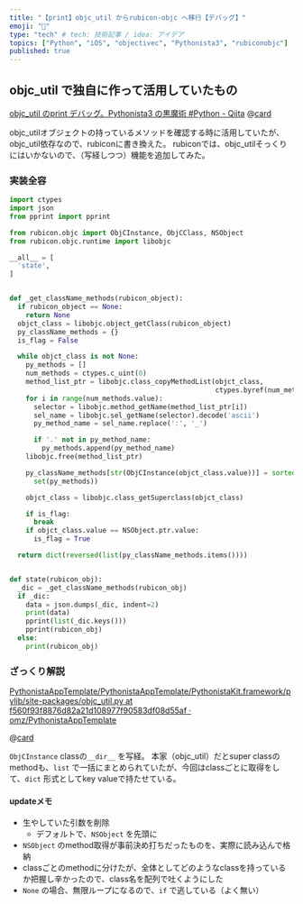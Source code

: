 ```yaml
---
title: "【print】objc_util からrubicon-objc へ移行【デバッグ】"
emoji: "📲"
type: "tech" # tech: 技術記事 / idea: アイデア
topics: ["Python", "iOS", "objectivec", "Pythonista3", "rubiconobjc"]
published: true
---
```


## objc_util で独自に作って活用していたもの

[objc_util のprint デバッグ。Pythonista3 の黒魔術 #Python - Qiita](https://qiita.com/pome-ta/items/fd66f3c1c7ee6a34282e)
@[card](https://qiita.com/pome-ta/items/fd66f3c1c7ee6a34282e)

objc_utilオブジェクトの持っているメソッドを確認する時に活用していたが、objc_util依存なので、rubiconに書き換えた。
rubiconでは、objc_utilそっくりにはいかないので、（写経しつつ）機能を追加してみた。

### 実装全容

```python:pdbr.py
import ctypes
import json
from pprint import pprint

from rubicon.objc import ObjCInstance, ObjCClass, NSObject
from rubicon.objc.runtime import libobjc

__all__ = [
  'state',
]


def _get_className_methods(rubicon_object):
  if rubicon_object == None:
    return None
  objct_class = libobjc.object_getClass(rubicon_object)
  py_className_methods = {}
  is_flag = False

  while objct_class is not None:
    py_methods = []
    num_methods = ctypes.c_uint(0)
    method_list_ptr = libobjc.class_copyMethodList(objct_class,
                                                   ctypes.byref(num_methods))
    for i in range(num_methods.value):
      selector = libobjc.method_getName(method_list_ptr[i])
      sel_name = libobjc.sel_getName(selector).decode('ascii')
      py_method_name = sel_name.replace(':', '_')

      if '.' not in py_method_name:
        py_methods.append(py_method_name)
    libobjc.free(method_list_ptr)

    py_className_methods[str(ObjCInstance(objct_class.value))] = sorted(
      set(py_methods))

    objct_class = libobjc.class_getSuperclass(objct_class)

    if is_flag:
      break
    if objct_class.value == NSObject.ptr.value:
      is_flag = True

  return dict(reversed(list(py_className_methods.items())))


def state(rubicon_obj):
  _dic = _get_className_methods(rubicon_obj)
  if _dic:
    data = json.dumps(_dic, indent=2)
    print(data)
    pprint(list(_dic.keys()))
    pprint(rubicon_obj)
  else:
    print(rubicon_obj)

```

### ざっくり解説

[PythonistaAppTemplate/PythonistaAppTemplate/PythonistaKit.framework/pylib/site-packages/objc_util.py at f560f93f8876d82a21d108977f90583df08d55af · omz/PythonistaAppTemplate](https://github.com/omz/PythonistaAppTemplate/blob/f560f93f8876d82a21d108977f90583df08d55af/PythonistaAppTemplate/PythonistaKit.framework/pylib/site-packages/objc_util.py#L538)

@[card](https://github.com/omz/PythonistaAppTemplate/blob/f560f93f8876d82a21d108977f90583df08d55af/PythonistaAppTemplate/PythonistaKit.framework/pylib/site-packages/objc_util.py#L538)

`ObjCInstance` classの`__dir__` を写経。
本家（objc_util）だとsuper classのmethodも、`list` で一括にまとめられていたが、今回はclassごとに取得をして、`dict` 形式としてkey valueで持たせている。

#### updateメモ

- 生やしていた引数を削除
  - デフォルトで、`NSObject` を先頭に
- `NSObject` のmethod取得が事前決め打ちだったものを、実際に読み込んで格納
- classごとのmethodに分けたが、全体としてどのようなclassを持っているか把握し辛かったので、class名を配列で吐くようにした
- `None` の場合、無限ループになるので、`if` で逃している（よく無い）
